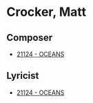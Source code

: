# Crocker, Matt

## Composer

- [21124 - OCEANS](/hymns/21124.md)

## Lyricist

- [21124 - OCEANS](/hymns/21124.md)

